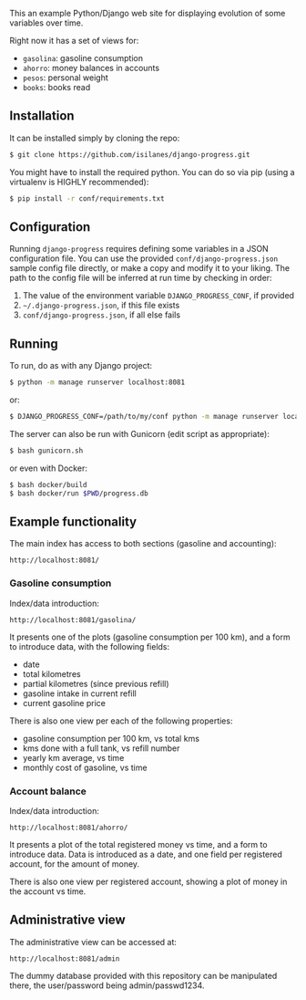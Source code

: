 This an example Python/Django web site for displaying evolution of some variables over time.

Right now it has a set of views for:
  * `gasolina`: gasoline consumption
  * `ahorro`: money balances in accounts
  * `pesos`: personal weight
  * `books`: books read

## Installation

It can be installed simply by cloning the repo:

```bash
$ git clone https://github.com/isilanes/django-progress.git
```

You might have to install the required python. You can do so via pip (using a virtualenv is HIGHLY recommended):

```bash
$ pip install -r conf/requirements.txt
```

## Configuration

Running `django-progress` requires defining some variables in a JSON configuration file. You can use the provided `conf/django-progress.json` sample config file directly, or make a copy and modify it to your liking. The path to the config file will be inferred at run time by checking in order:

1. The value of the environment variable `DJANGO_PROGRESS_CONF`, if provided
2. `~/.django-progress.json`, if this file exists
3. `conf/django-progress.json`, if all else fails

## Running

To run, do as with any Django project:

```bash
$ python -m manage runserver localhost:8081
```

or:

```bash
$ DJANGO_PROGRESS_CONF=/path/to/my/conf python -m manage runserver localhost:8081
```

The server can also be run with Gunicorn (edit script as appropriate):

```bash
$ bash gunicorn.sh
```

or even with Docker:

```bash
$ bash docker/build
$ bash docker/run $PWD/progress.db
```

## Example functionality

The main index has access to both sections (gasoline and accounting):

```
http://localhost:8081/
```

### Gasoline consumption

Index/data introduction:

```
http://localhost:8081/gasolina/
```

It presents one of the plots (gasoline consumption per 100 km), and a form to introduce data, with the following fields:

* date
* total kilometres
* partial kilometres (since previous refill)
* gasoline intake in current refill
* current gasoline price

There is also one view per each of the following properties:

* gasoline consumption per 100 km, vs total kms
* kms done with a full tank, vs refill number
* yearly km average, vs time
* monthly cost of gasoline, vs time

### Account balance

Index/data introduction:

```
http://localhost:8081/ahorro/
```

It presents a plot of the total registered money vs time, and a form to introduce data. Data is introduced as a date, and one field per registered account, for the amount of money.

There is also one view per registered account, showing a plot of money in the account vs time.

## Administrative view

The administrative view can be accessed at:

```
http://localhost:8081/admin
```

The dummy database provided with this repository can be manipulated there, the user/password being admin/passwd1234.

